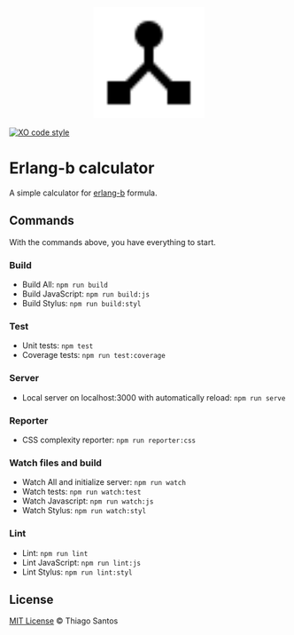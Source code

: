 <p align="center">
  <img src="https://github.com/thiamsantos/erlang-b-calculator/raw/master/icons/logo.svg" width="200" height="200" alt="erlang-b">
</p>

[![XO code style](https://img.shields.io/badge/code_style-XO-5ed9c7.svg)](https://github.com/sindresorhus/xo)

# Erlang-b calculator
A simple calculator for [erlang-b]("https://en.wikipedia.org/wiki/Erlang_(unit)#Erlang_B_formula") formula.

## Commands
With the commands above, you have everything to start.

### Build
- Build All: `npm run build`
- Build JavaScript: `npm run build:js`
- Build Stylus: `npm run build:styl`

### Test
- Unit tests: `npm test`
- Coverage tests: `npm run test:coverage`

### Server
- Local server on localhost:3000 with automatically reload: `npm run serve`

### Reporter
- CSS complexity reporter: `npm run reporter:css`

### Watch files and build
- Watch All and initialize server: `npm run watch`
- Watch tests: `npm run watch:test`
- Watch Javascript: `npm run watch:js`
- Watch Stylus: `npm run watch:styl`

### Lint
- Lint: `npm run lint`
- Lint JavaScript: `npm run lint:js`
- Lint Stylus: `npm run lint:styl`

## License
[MIT License](https://opensource.org/licenses/MIT) &copy; Thiago Santos
